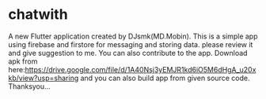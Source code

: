 # chatwith
A new Flutter application created by DJsmk(MD.Mobin).
This is a simple app using firebase and firstore for messaging and storing data.
please review it and give suggestion to me.
You can also contribute to the app.
Download apk from here:https://drive.google.com/file/d/1A40Nsj3yEMJR1kd6iO5M6dHgA_u20xkb/view?usp=sharing
and you can also build app from given source code.
Thanksyou...


